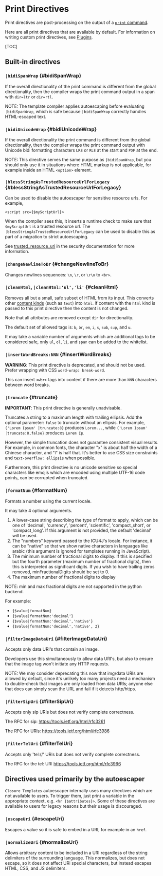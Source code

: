 # Print Directives


Print directives are post-processing on the output of a [`print`
command](print.md).

Here are all print directives that are available by default. For information on
writing custom print directives, see [Plugins](../dev/plugins.md).

[TOC]

## Built-in directives

### `|bidiSpanWrap` {#bidiSpanWrap}

If the overall directionality of the print command is different from the global
directionality, then the compiler wraps the print command output in a span with
`dir=ltr` or `dir=rtl`.

NOTE: The template compiler applies autoescaping before evaluating
`|bidiSpanWrap`, which is safe because `|bidiSpanWrap` correctly handles
HTML-escaped text.

### `|bidiUnicodeWrap` {#bidiUnicodeWrap}

If the overall directionality the print command is different from the global
directionality, then the compiler wraps the print command output with Unicode
bidi formatting characters `LRE` or `RLE` at the start and `PDF` at the end.

NOTE: This directive serves the same purpose as `|bidiSpanWrap`, but you should
only use it in situations where HTML markup is not applicable, for example
inside an HTML `<option>` element.

### `|blessStringAsTrustedResourceUrlForLegacy` {#blessStringAsTrustedResourceUrlForLegacy}


Can be used to disable the autoescaper for sensitive resource urls. For example,

```soy
<script src={$myScriptUrl}>
```

When the compiler sees this, it inserts a runtime check to make sure that
`$myScriptUrl` is a trusted resource url. The
`|blessStringAsTrustedResourceUrlForLegacy` can be used to disable this as part
of a migration to strict autoescaping.

See [trusted_resource_uri](./security.md#trusted_resource_url) in the security
documentation for more information.

### `|changeNewlineToBr` {#changeNewlineToBr}

Changes newlines sequences: `\n`, `\r`, or `\r\n` to `<br>`.

### `|cleanHtml`, `|cleanHtml:'ul','li'` {#cleanHtml}

Removes all but a small, safe subset of HTML from its input. This converts other
[content kinds](../dev/security.md#content_kinds) (such as `text`) into `html`.
If content with the `html` kind is passed to this print directive then the
content is not changed.

Note that all attributes are removed except `dir` for directionality.

The default set of allowed tags is: `b`, `br`, `em`, `i`, `s`, `sub`, `sup`, and
`u`.

It may take a variable number of arguments which are additional tags to be
considered safe, only `ul`, `ol`, `li`, and `span` can be added to the
whitelist.

### `|insertWordBreaks:NNN` {#insertWordBreaks}

**WARNING**: This print directive is deprecated, and should not be used. Prefer
wrapping with CSS `word-wrap: break-word`.

This can insert `<wbr>` tags into content if there are more than `NNN`
characters between word breaks.

### `|truncate` {#truncate}

**IMPORTANT**: This print directive is generally unadvisable.

Truncates a string to a maximum length with trailing ellipsis. Add the optional
parameter: `false` to truncate without an ellipsis. For example, `{'Lorem Ipsum'
│truncate:8}` produces `Lorem...`, while `{'Lorem Ipsum' │truncate:8,false}`
produces `Lorem Ip`.

However, the simple truncation does not guarantee consistent visual results. For
example, in common fonts, the character "x" is about half the width of a Chinese
character, and "l" is half that. It's better to use CSS size constraints and
`text-overflow: ellipsis` when possible.

Furthermore, this print directive is no unicode sensitive so special characters
like emojis which are encoded using multiple UTF-16 code points, can be
corrupted when truncated.

### `|formatNum` {#formatNum}

Formats a number using the current locale.

It may take 4 optional arguments.

1.  A lower-case string describing the type of format to apply, which can be one
    of 'decimal', 'currency', 'percent', 'scientific', 'compact_short', or
    'compact_long'. If this argument is not provided, the default 'decimal' will
    be used.
1.  The "numbers" keyword passed to the ICU4J's locale. For instance, it can be
    "native" so that we show native characters in languages like arabic (this
    argument is ignored for templates running in JavaScript).
1.  The minimum number of fractional digits to display. If this is specified but
    the fourth parameter (maximum number of fractional digits), then this is
    interpreted as significant digits. If you wish to have trailing zeros
    removed, minFractionalDigits should be set to 0.
1.  The maximum number of fractional digits to display

NOTE: min and max fractional digits are not supported in the python backend.

For example:

*   `{$value|formatNum}`
*   `{$value|formatNum:'decimal'}`
*   `{$value|formatNum:'decimal','native'}`
*   `{$value|formatNum:'decimal','native', 2}`

### `|filterImageDataUri` {#filterImageDataUri}

Accepts only data URI's that contain an image.

Developers use this simultaneously to allow data URI's, but also to ensure that
the image tag won't initiate any HTTP requests.

NOTE: We may consider deprecating this now that img/data URIs are allowed by
default, since it's unlikely too many projects need a mechanism to double-check
that images are only loaded from data URIs; anyone else that does can simply
scan the URL and fail if it detects http/https.

### `|filterSipUri` {#filterSipUri}

Accepts only sip URIs but does not verify complete correctness.

The RFC for sip: https://tools.ietf.org/html/rfc3261

The RFC for URIs: https://tools.ietf.org/html/rfc3986

### `|filterTelUri` {#filterTelUri}

Accepts only 'tel://' URIs but does not verify complete correctness.

The RFC for the tel: URI https://tools.ietf.org/html/rfc3966

## Directives used primarily by the autoescaper

`Closure Templates` autoescaper internally uses many directives which are not
available to users. To trigger them, just print a variable in the appropriate
context, e.g. `<hr {$attributes}>`. Some of these directives are available to
users for legacy reasons but their usage is discouraged.

### `|escapeUri` {#escapeUri}

Escapes a value so it is safe to embed in a URI, for example in an `href`.

### `|normalizeUri` {#normalizeUri}

Allows arbitrary content to be included in a URI regardless of the string
delimiters of the surrounding language. This normalizes, but does not escape, so
it does not affect URI special characters, but instead escapes HTML, CSS, and JS
delimiters.
